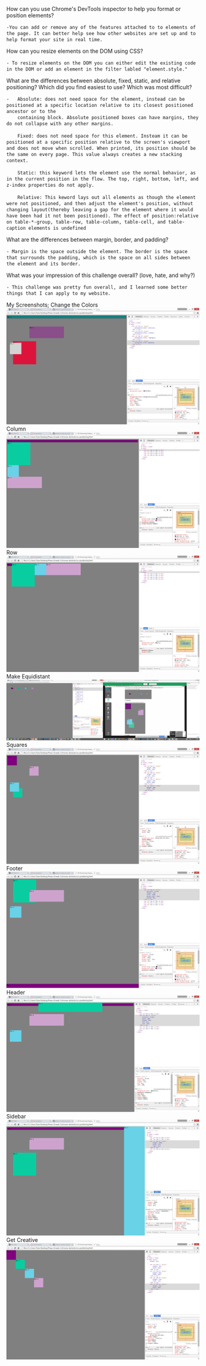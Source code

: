 How can you use Chrome's DevTools inspector to help you format or position elements?

	-You can add or remove any of the features attached to to elements of the page. It can better help see how other websites are set up and to help format your site in real time.

How can you resize elements on the DOM using CSS?
	
	- To resize elements on the DOM you can either edit the existing code in the DOM or add an element in the filter labled "element.style."

What are the differences between absolute, fixed, static, and relative positioning? Which did you find easiest to use? Which was most difficult?

	-	Absolute: does not need space for the element, instead can be positioned at a specific location relative to its closest positioned ancestor or to the
		containing block. Absolute positioned boxes can have margins, they do not collapse with any other margins.

		Fixed: does not need space for this element. Insteam it can be positioned at a specific position relative to the screen's viewport and does not move when scrolled. When printed, its position should be the same on every page. This value always creates a new stacking context.

		Static: this keyword lets the element use the normal behavior, as in the current position in the flow. The top, right, bottom, left, and z-index properties do not apply.

		Relative: This keword lays out all elements as though the element were not positioned, and then adjust the element's position, without changing layout(thereby leaving a gap for the element where it would have been had it not been positioned). The effect of position:relative on table-*-group, table-row, table-column, table-cell, and table-caption elements is undefined



What are the differences between margin, border, and padding?
	
	- Margin is the space outside the element. The border is the space that surrounds the padding, which is the space on all sides between the element and its border.

What was your impression of this challenge overall? (love, hate, and why?)
	
	- This challenge was pretty fun overall, and I learned some better things that I can apply to my website.

My Screenshots;
Change the Colors
![Release3: Change the Colors](../../week-2/imgs/Release-3.1.png)
Column
![Release3: Column](../../week-2/imgs/Release-3.2.png)
Row
![Release3: Row](../../week-2/imgs/Release-3.3.png)
Make Equidistant
![Release3: Make Equidistant](../../week-2/imgs/Release-3.4.png)
Squares
![Release3: Squares](../../week-2/imgs/Release-3.5.png)
Footer
![Release3: Footer](../../week-2/imgs/Release-3.6.png)
Header
![Release3: Header](../../week-2/imgs/Release-3.7.png)
Sidebar
![Release3: Sidebar](../../week-2/imgs/Release-3.8.png)
Get Creative
![Release3: Get Creative](../../week-2/imgs/Release-3.9.png)

